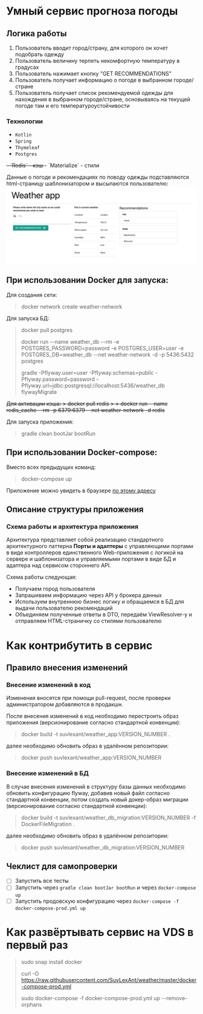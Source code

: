 # Умный сервис прогноза погоды

## Логика работы

1. Пользователь вводит город/страну, для которого он хочет подобрать одежду
2. Пользователь величину терпеть некомфортную температуру в градусах
3. Пользователь нажимает кнопку "GET RECOMMENDATIONS"
4. Пользователь получает информацию о погоде в выбранном городе/стране
5. Пользователь получает список рекомендуемой одежды для нахождения в выбранном городе/стране, основываясь на текущей
погоде там и его температуроустойчивости

### Технологии
- `Kotlin` 
- `Spring`
- `Thymeleaf`
- `Postgres`
<del>
- `Redis` - кэш
</del>
- `Materialize` - стили

Данные о погоде и рекомендациях по поводу одежды подставляются html-страницу шаблонизатором и высылаются пользователю:
![Screenshot](/src/main/resources/images/Screenshot_for_md.jpg)

## При использовании Docker для запуска: 
Для создания сети:
> docker network create weather-network

Для запуска БД:
> docker pull postgres
>
> docker run --name weather_db --rm -e POSTGRES_PASSWORD=password -e POSTGRES_USER=user -e POSTGRES_DB=weather_db --net weather-network -d -p 5436:5432 postgres
>
> gradle -Pflyway.user=user -Pflyway.schemas=public -Pflyway.password=password -Pflyway.url=jdbc:postgresql://localhost:5436/weather_db flywayMigrate

<del>
Для активации кэша:
> docker pull redis
>
> docker run --name redis_cache --rm -p 6379:6379 --net weather-network -d redis

</del>

Для запуска приложения:
> gradle clean bootJar bootRun

## При использовании Docker-compose:
Вместо всех предыдущих команд:
>  docker-compose up

Приложение можно увидеть в браузере [по этому адресу](http://localhost:8080/)

## Описание структуры приложения        
### Схема работы и архитектура приложения
Архитектура представляет собой реализацию стандартного архитектурного паттерна
**Порты и адаптеры** с управляющими портами в виде контроллеров единственного Web-приложения
с логикой на сервере и шаблонизатора и управляемыми портами в виде БД и адаптера над
сервисом стороннего API.

Схема работы следующая:
- Получаем город пользователя
- Запрашиваем информацию через API у брокера данных
- Используем внутреннюю бизнес логику и обращаемся в БД для выдачи пользователю рекомендаций
- Объединяем полученные ответы в DTO, передаём ViewResolver-у и отправляем HTML-страничку со стилями 
пользователю

# Как контрибутить в сервис
## Правило внесения изменений
### Внесение изменений в код
Изменения вносятся при помощи pull-request, после проверки администратором добавляются в продакшн.

После внесения изменений в код необходимо перестроить образ приложения (версионирование согласно стандартной конвенции):

> docker build -t suvlexant/weather_app:VERSION_NUMBER .

далее необходимо обновить образ в удалённом репозитории:

> docker push suvlexant/weather_app:VERSION_NUMBER

### Внесение изменений в БД

В случае внесения изменений в структуру базы данных необходимо обновить конфигурацию flyway, добавив новый файл согласно
стандартной конвенции, потом создать новый докер-образ миграции (версионирование согласно стандартной конвенции):

> docker build -t suvlexant/weather_db_migration:VERSION_NUMBER -f DockerFileMigration .
 
далее необходимо обновить образ в удалённом репозитории:

> docker push suvlexant/weather_db_migration:VERSION_NUMBER

## Чеклист для самопроверки
- [ ] Запустить все тесты
- [ ] Запустить через `gradle clean bootJar bootRun` и через `docker-compose up`
- [ ] Запустить продовскую конфигурацию через `docker-compose -f docker-compose-prod.yml up`

# Как развёртывать сервис на VDS в первый раз
> sudo snap install docker
> 
> curl -O https://raw.githubusercontent.com/SuvLexAnt/weather/master/docker-compose-prod.yml
> 
> sudo docker-compose -f docker-compose-prod.yml up --remove-orphans




